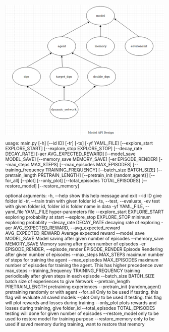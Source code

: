 <img src="model_api_design.png">


usage: main.py [-h] [--id ID] [-tr] [-ts] [-yf YAML_FILE]
               [--explore_start EXPLORE_START] [--explore_stop EXPLORE_STOP]
               [--decay_rate DECAY_RATE] [-aer AVG_EXPECTED_REWARD]
               [--model_save MODEL_SAVE] [--memory_save MEMORY_SAVE]
               [-er EPISODE_RENDER] [--max_steps MAX_STEPS]
               [--max_episodes MAX_EPISODES]
               [--training_frequency TRAINING_FREQUENCY]
               [--batch_size BATCH_SIZE] [--pretrain_length PRETRAIN_LENGTH]
               [--pretrain_init {random,agent}] [--for_all] [--plot]
               [--only_plot] [--total_episodes TOTAL_EPISODES]
               [--restore_model] [--restore_memory]

optional arguments:
  -h, --help            show this help message and exit
  --id ID               give folder id
  -tr, --train          train with given folder id
  -ts, --test, --evaluate, -ev
                        test with given folder id, folder id is folder name in
                        data
  -yf YAML_FILE, --yaml_file YAML_FILE
                        hyper-parameters file
  --explore_start EXPLORE_START
                        exploring probability at start
  --explore_stop EXPLORE_STOP
                        minimum exploring probablity
  --decay_rate DECAY_RATE
                        decaying rate of exploring
  -aer AVG_EXPECTED_REWARD, --avg_expected_reward AVG_EXPECTED_REWARD
                        Average expected reward
  --model_save MODEL_SAVE
                        Model saving after given number of episodes
  --memory_save MEMORY_SAVE
                        Memory saving after given number of episodes
  -er EPISODE_RENDER, --episode_render EPISODE_RENDER
                        Episode Rendering after given number of episodes
  --max_steps MAX_STEPS
                        maximum number of steps for training the agent
  --max_episodes MAX_EPISODES
                        maximum number of episodes for training the agent.
                        This has higher precedence over max_steps
  --training_frequency TRAINING_FREQUENCY
                        training periodically after given steps in each
                        episode
  --batch_size BATCH_SIZE
                        batch size of experiences to give Network
  --pretrain_length PRETRAIN_LENGTH
                        pretraining experiences
  --pretrain_init {random,agent}
                        pretraining randomly or with agent
  --for_all             Only to be used if testing. this flag will evaluate
                        all saved models
  --plot                Only to be used if testing. this flag will plot
                        rewards and losses during training
  --only_plot           plots rewards and losses during training, give
                        folder_id
  --total_episodes TOTAL_EPISODES
                        testing will done for given number of episodes
  --restore_model       only to be used to restore model for training purpose
  --restore_memory      only to be used if saved memory during training, want
                        to restore that memory
